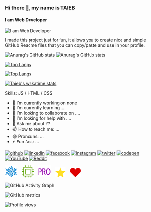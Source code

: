 ### Hi there 👋, my name is TAIEB
#### I am Web Developer
![I am Web Developer](https://arturssmirnovs.github.io/github-profile-readme-generator/images/banner.png)

I made this project just for fun, it allows you to create nice and simple GitHub Readme files that you can copy/paste and use in your profile.

![Anurag's GitHub stats](https://github-readme-stats.vercel.app/api?username=Taiebkhan735&show_icons=true)
![Anurag's GitHub stats](https://github-readme-stats.vercel.app/api?username=Taiebkhan735&show_icons=true&theme=radical)

[![Top Langs](https://github-readme-stats.vercel.app/api/top-langs/?username=Taiebkhan735&langs_count=8)](https://github.com/Taiebkhan735/github-readme-stats)

[![Top Langs](https://github-readme-stats.vercel.app/api/top-langs/?username=Taiebkhan735&layout=compact)](https://github.com/Taiebkhan735/github-readme-stats)

[![Taieb's wakatime stats](https://github-readme-stats.vercel.app/api/wakatime?username=Taiebkhan735)](https://github.com/Taiebkhan735/github-readme-stats)



Skills:  JS / HTML / CSS

- 🔭 I’m currently working on none 
- 🌱 I’m currently learning .... 
- 👯 I’m looking to collaborate on .... 
- 🤔 I’m looking for help with .... 
- 💬 Ask me about ?? 
- 📫 How to reach me: ... 
- 😄 Pronouns: ... 
- ⚡ Fun fact: ... 


[<img src='https://cdn.jsdelivr.net/npm/simple-icons@3.0.1/icons/github.svg' alt='github' height='40'>](https://github.com/https://github.com/Taiebkhan735)  [<img src='https://cdn.jsdelivr.net/npm/simple-icons@3.0.1/icons/linkedin.svg' alt='linkedin' height='40'>](https://www.linkedin.com/in/https://www.linkedin.com/in/taieb-khan-b22a8121a//)  [<img src='https://cdn.jsdelivr.net/npm/simple-icons@3.0.1/icons/facebook.svg' alt='facebook' height='40'>](https://www.facebook.com/https://www.facebook.com/profile.php?id=100006395766856)  [<img src='https://cdn.jsdelivr.net/npm/simple-icons@3.0.1/icons/instagram.svg' alt='instagram' height='40'>](https://www.instagram.com/https://www.instagram.com/taieb735//)  [<img src='https://cdn.jsdelivr.net/npm/simple-icons@3.0.1/icons/twitter.svg' alt='twitter' height='40'>](https://twitter.com/https://twitter.com/TaiebKhan735)  [<img src='https://cdn.jsdelivr.net/npm/simple-icons@3.0.1/icons/codepen.svg' alt='codepen' height='40'>](https://codepen.io/.)  [<img src='https://cdn.jsdelivr.net/npm/simple-icons@3.0.1/icons/youtube.svg' alt='YouTube' height='40'>](https://www.youtube.com/channel/.)  [<img src='https://cdn.jsdelivr.net/npm/simple-icons@3.0.1/icons/reddit.svg' alt='Reddit' height='40'>](https://www.reddit.com/user/.)  

<a href='https://archiveprogram.github.com/'><img src='https://raw.githubusercontent.com/acervenky/animated-github-badges/master/assets/acbadge.gif' width='40' height='40'></a> <a href='https://docs.github.com/en/developers'><img src='https://raw.githubusercontent.com/acervenky/animated-github-badges/master/assets/devbadge.gif' width='40' height='40'></a> <a href='https://github.com/pricing'><img src='https://raw.githubusercontent.com/acervenky/animated-github-badges/master/assets/pro.gif' width='40' height='40'></a> <a href='https://stars.github.com/'><img src='https://raw.githubusercontent.com/acervenky/animated-github-badges/master/assets/starbadge.gif' width='35' height='35'></a> <a href='https://docs.github.com/en/github/supporting-the-open-source-community-with-github-sponsors'><img src='https://raw.githubusercontent.com/acervenky/animated-github-badges/master/assets/sponsorbadge.gif' width='35' height='35'></a> 

![GitHub Activity Graph](https://activity-graph.herokuapp.com/graph?username=https://github.com/Taiebkhan735)  

![GitHub metrics](https://metrics.lecoq.io/https://github.com/Taiebkhan735)  

![Profile views](https://gpvc.arturio.dev/https://github.com/Taiebkhan735)  
